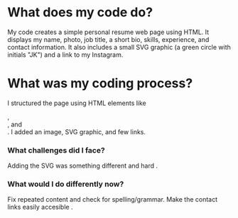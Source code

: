 # What does my code do?

My code creates a simple personal resume web page using HTML. It displays my name, photo, job title, a short bio, skills, experience, and contact information. It also includes a small SVG graphic (a green circle with initials "JK") and a link to my Instagram.

# What was my coding process?

I structured the page using HTML elements like <section>, <nav>, and <footer>. I added an image, SVG graphic, and few links.

# What challenges did I face?

Adding the SVG was something different and hard .

# What would I do differently now?

Fix repeated content and check for spelling/grammar.
Make the contact links easily accesible .
